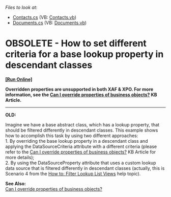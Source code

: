 <!-- default file list -->
*Files to look at*:

* [Contacts.cs](./CS/WinWebSolution.Module/Contacts.cs) (VB: [Contacts.vb](./VB/WinWebSolution.Module/Contacts.vb))
* [Documents.cs](./CS/WinWebSolution.Module/Documents.cs) (VB: [Documents.vb](./VB/WinWebSolution.Module/Documents.vb))
<!-- default file list end -->
# OBSOLETE - How to set different criteria for a base lookup property in descendant classes
<!-- run online -->
**[[Run Online]](https://codecentral.devexpress.com/e1754/)**
<!-- run online end -->

**Overridden properties are unsupported in both XAF & XPO. For more information, see the <a href="https://www.devexpress.com/Support/Center/p/K18270">Can I override properties of business objects?</a> KB Article.**

----------------------

**OLD:**
<p>Imagine we have a base abstract class, which has a lookup property, that should be filtered differently in descendant classes. This example shows how to accomplish this task by using two different approaches:<br />
1. By overriding the base lookup property in a descendant class and applying the DataSourceCriteria attribute with a different criteria (please refer to the <a href="https://www.devexpress.com/Support/Center/p/K18270">Can I override properties of business objects?</a> KB Article for more details);<br />
2. By using the DataSourceProperty attribute that uses a custom lookup data source that is filtered differently in descendant classes (actually, this is  Scenario 4 from the <a href="http://documentation.devexpress.com/#Xaf/CustomDocument2681">How to: Filter Lookup List Views</a> help topic).</p><p><strong>See Also:</strong><br />
<a href="https://www.devexpress.com/Support/Center/p/K18270">Can I override properties of business objects?</a></p>

<br/>


